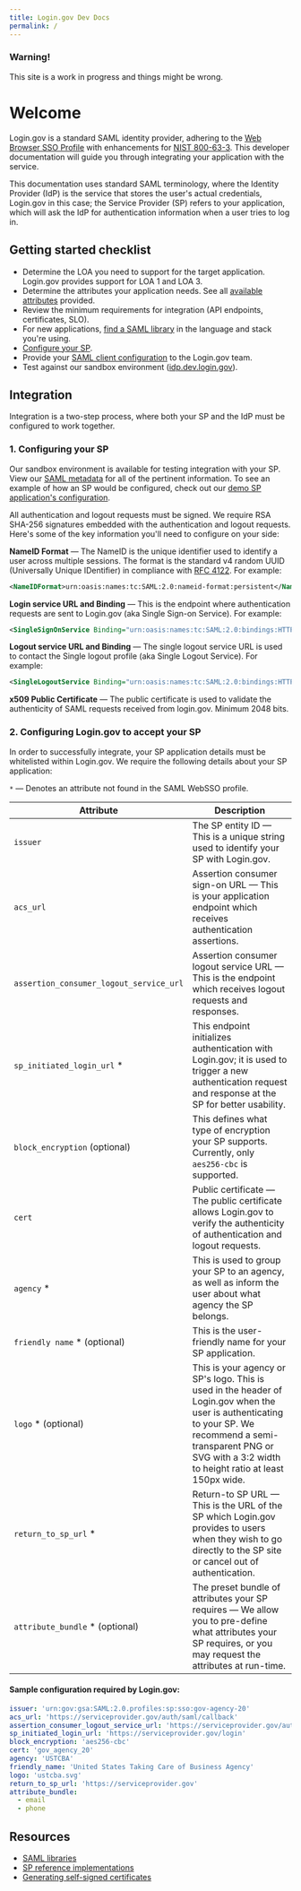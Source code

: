 ```yaml
---
title: Login.gov Dev Docs
permalink: /
---
```


<div class="usa-alert usa-alert-warning">
  <div class="usa-alert-body">
    <h3 class="usa-alert-heading">Warning!</h3>
    <p class="usa-alert-text">This site is a work in progress and things might be wrong.</p>
  </div>
</div>

# Welcome

Login.gov is a standard SAML identity provider, adhering to the [Web Browser SSO Profile](https://en.wikipedia.org/wiki/SAML_2.0#Web_Browser_SSO_Profile) with enhancements for [NIST 800-63-3](https://pages.nist.gov/800-63-3/). This developer documentation will guide you through integrating your application with the service.

This documentation uses standard SAML terminology, where the Identity Provider (IdP) is the service that stores the user's actual credentials, Login.gov in this case; the Service Provider (SP) refers to your application, which will ask the IdP for authentication information when a user tries to log in.

## Getting started checklist

- Determine the LOA you need to support for the target application. Login.gov provides support for LOA 1 and LOA 3.
- Determine the attributes your application needs. See all [available attributes]({{site.baseurl}}/attributes/) provided.
- Review the minimum requirements for integration (API endpoints, certificates, SLO).
- For new applications, [find a SAML library]({{site.baseurl}}/saml_libs/) in the language and stack you're using.
- [Configure your SP](#1-configuring-your-sp).
- Provide your [SAML client configuration](#2-configuring-logingov-to-accept-your-sp) to the Login.gov team.
- Test against our sandbox environment ([idp.dev.login.gov](https://idp.dev.login.gov)).

## Integration

Integration is a two-step process, where both your SP and the IdP must be configured to work together.

### 1. Configuring your SP

Our sandbox environment is available for testing integration with your SP. View our [SAML metadata](https://github.com/18F/identity-idp/wiki/SAML-Metadata) for all of the pertinent information. To see an example of how an SP would be configured, check out our [demo SP application's configuration](https://github.com/18F/identity-sp-rails/blob/master/config/initializers/omniauth.rb).

All authentication and logout requests must be signed. We require RSA SHA-256 signatures embedded with the authentication and logout requests. Here's some of the key information you'll need to configure on your side:

**NameID Format** — The NameID is the unique identifier used to identify a user across multiple sessions. The format is the standard v4 random UUID (Universally Unique IDentifier) in compliance with [RFC 4122](https://tools.ietf.org/html/rfc4122). For example:

```xml
<NameIDFormat>urn:oasis:names:tc:SAML:2.0:nameid-format:persistent</NameIDFormat>
```

**Login service URL and Binding** — This is the endpoint where authentication requests are sent to Login.gov (aka Single Sign-on Service). For example:

```xml
<SingleSignOnService Binding="urn:oasis:names:tc:SAML:2.0:bindings:HTTP-Redirect" Location="https://idp.dev.login.gov/api/saml/auth" />
```

**Logout service URL and Binding** — The single logout service URL is used to contact the Single logout profile (aka Single Logout Service). For example:

```xml
<SingleLogoutService Binding="urn:oasis:names:tc:SAML:2.0:bindings:HTTP-POST" Location="https://idp.dev.login.gov/api/saml/logout" />
```

**x509 Public Certificate** — The public certificate is used to validate the authenticity of SAML requests received from login.gov. Minimum 2048 bits.

### 2. Configuring Login.gov to accept your SP

In order to successfully integrate, your SP application details must be whitelisted within Login.gov. We require the following details about your SP application:

`*` — Denotes an attribute not found in the SAML WebSSO profile.

| Attribute | Description |
|-----------|-------------|
| `issuer` | The SP entity ID — This is a unique string used to identify your SP with Login.gov. |
| `acs_url` | Assertion consumer sign-on URL — This is your application endpoint which receives authentication assertions. |
| `assertion_consumer_logout_service_url` | Assertion consumer logout service URL — This is the endpoint which receives logout requests and responses. |
| `sp_initiated_login_url` * | This endpoint initializes authentication with Login.gov; it is used to trigger a new authentication request and response at the SP for better usability. |
| `block_encryption` (optional) | This defines what type of encryption your SP supports. Currently, only `aes256-cbc` is supported. |
| `cert` | Public certificate — The public certificate allows Login.gov to verify the authenticity of authentication and logout requests. |
| `agency` * | This is used to group your SP to an agency, as well as inform the user about what agency the SP belongs. |
| `friendly name` * (optional) | This is the user-friendly name for your SP application. |
| `logo` * (optional) | This is your agency or SP's logo. This is used in the header of Login.gov when the user is authenticating to your SP. We recommend a semi-transparent PNG or SVG with a 3:2 width to height ratio at least 150px wide. |
| `return_to_sp_url` * | Return-to SP URL — This is the URL of the SP which Login.gov provides to users when they wish to go directly to the SP site or cancel out of authentication. |
| `attribute_bundle` * (optional) | The preset bundle of attributes your SP requires — We allow you to pre-define what attributes your SP requires, or you may request the attributes at run-time. |

#### Sample configuration required by Login.gov:

```yaml
issuer: 'urn:gov:gsa:SAML:2.0.profiles:sp:sso:gov-agency-20'
acs_url: 'https://serviceprovider.gov/auth/saml/callback'
assertion_consumer_logout_service_url: 'https://serviceprovider.gov/auth/saml/logout'
sp_initiated_login_url: 'https://serviceprovider.gov/login'
block_encryption: 'aes256-cbc'
cert: 'gov_agency_20'
agency: 'USTCBA'
friendly_name: 'United States Taking Care of Business Agency'
logo: 'ustcba.svg'
return_to_sp_url: 'https://serviceprovider.gov'
attribute_bundle:
  - email
  - phone
```

## Resources

- [SAML libraries]({{site.baseurl}}/saml_libs/)
- [SP reference implementations]({{site.baseurl}}/sp_refs/)
- [Generating self-signed certificates]({{site.baseurl}}/certs/)
